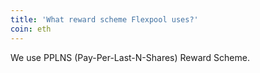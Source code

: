 ```yaml
---
title: 'What reward scheme Flexpool uses?'
coin: eth
---
```


We use PPLNS (Pay-Per-Last-N-Shares) Reward Scheme.
